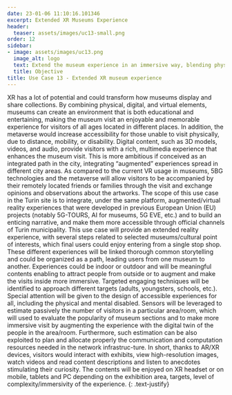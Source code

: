 ```yaml
---
date: 23-01-06 11:10:16.101346
excerpt: Extended XR Museums Experience
header:
  teaser: assets/images/uc13-small.png
order: 12
sidebar:
- image: assets/images/uc13.png
  image_alt: logo
  text: Extend the museum experience in an immersive way, blending physical and virtual elements to create a unique, interactive experience for visitors.
  title: Objective
title: Use Case 13 - Extended XR museum experience
---
```


XR has a lot of potential and could transform how museums display and share collections. By combining physical, digital, and virtual elements, museums can create an environment that is both educational and entertaining, making the museum visit an enjoyable and memorable experience for visitors of all ages located in different places.  In addition, the metaverse would increase accessibility for those unable to visit physically, due to distance, mobility, or disability. Digital content, such as 3D models, videos, and audio, provide visitors with a rich, multimedia experience that enhances the museum visit. This is more ambitious if conceived as an integrated path in the city, integrating “augmented” experiences spread in different city areas. As compared to the current VR usage in museums, 5BG technologies and the metaverse will allow visitors to be accompanied by their remotely located friends or families through the visit and exchange opinions and observations about the artworks.  The scope of this use case in the Turin site is to integrate, under the same platform, augmented/virtual reality experiences that were developed in previous European Union (EU) projects (notably 5G-TOURS, AI for museums, 5G EVE, etc.) and to build an enticing narrative, and make them more accessible through official channels of Turin municipality. This use case will provide an extended reality experience, with several steps related to selected museums/cultural point of interests, which final users could enjoy entering from a single stop shop. These different experiences will be linked thorough common storytelling and could be organized as a path, leading users from one museum to another. Experiences could be indoor or outdoor and will be meaningful contents enabling to attract people from outside or to augment and make the visits inside more immersive. Targeted engaging techniques will be identified to approach different targets (adults, youngsters, schools, etc.). Special attention will be given to the design of accessible experiences for all, including the physical and mental disabled. Sensors will be leveraged to estimate passively the number of visitors in a particular area/room, which will used to evaluate the popularity of museum sections and to make more immersive visit by augmenting the experience with the digital twin of the people in the area/room. Furthermore, such estimation can be also exploited to plan and allocate properly the communication and computation resources needed in the network infrastruc-ture. In short, thanks to AR/XR devices, visitors would interact with exhibits, view high-resolution images, watch videos and read content descriptions and listen to anecdotes stimulating their curiosity. The contents will be enjoyed on XR headset or on mobile, tablets and PC depending on the exhibition area, targets, level of complexity/immersivity of the experience. 
{: .text-justify}
